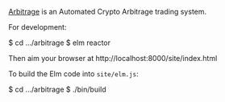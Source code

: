 [Arbitrage](https://arbitrage.wrf) is an Automated Crypto Arbitrage trading system.

For development:

$ cd .../arbitrage
$ elm reactor

Then aim your browser at http://localhost:8000/site/index.html

To build the Elm code into `site/elm.js`:

$ cd .../arbitrage
$ ./bin/build
